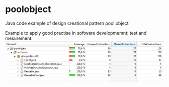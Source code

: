 poolobject
==========

Java code example of  design creational pattern pool object

Example to apply good practise in software developmemnt: test and mesurement.
![Image of emma](./img/emma.png)
